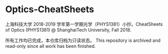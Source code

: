 # Optics-CheatSheets
上海科技大学 2018-2019 学年第一学期光学（PHYS1381）小抄。CheatSheets of Optics (PHYS1381) @ ShanghaiTech University, Fall 2018.

所有工作均已完成，本仓库归档为只读状态。 This repository is archived and read-only since all work has been finished.
